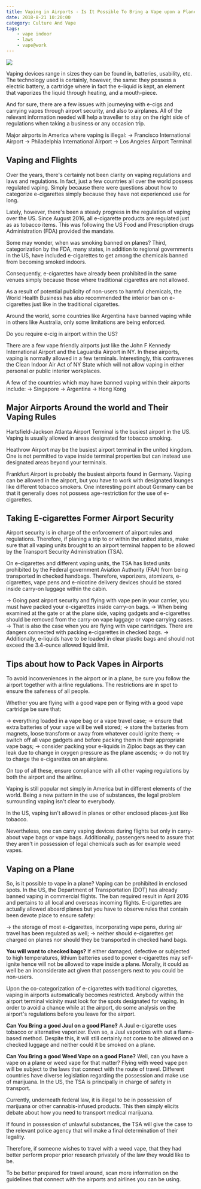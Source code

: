 ```yaml
---
title: Vaping in Airports - Is It Possible To Bring a Vape upon a Plane?
date: 2018-8-21 10:20:00
category: Culture And Vape
tags:
	- vape indoor
	- laws
	- vape@work
---
```


![](/images/3.jpg)

Vaping devices range in sizes they can be found in, batteries, usability, etc. The technology used is certainly, however, the same: they possess a electric battery, a cartridge where in fact the e-liquid is kept, an element that vaporizes the liquid through heating, and a mouth-piece.

And for sure, there are a few issues with journeying with e-cigs and carrying vapes through airport security, and also to airplanes. All of the relevant information needed will help a traveller to stay on the right side of regulations when taking a business or any occasion trip.

<!-- more -->

Major airports in America where vaping is illegal:
-> Francisco International Airport
-> Philadelphia International Airport
-> Los Angeles Airport Terminal

## Vaping and Flights

Over the years, there's certainly not been clarity on vaping regulations and laws and regulations. In fact, just a few countries all over the world possess regulated vaping. Simply because there were questions about how to categorize e-cigarettes simply because they have not experienced use for long.

Lately, however, there's been a steady progress in the regulation of vaping over the US. Since August 2016, all e-cigarette products are regulated just as as tobacco items. This was following the US Food and Prescription drugs Administration (FDA) provided the mandate.

Some may wonder, when was smoking banned on planes? Third, categorization by the FDA, many states, in addition to regional governments in the US, have included e-cigarettes to get among the chemicals banned from becoming smoked indoors.

Consequently, e-cigarettes have already been prohibited in the same venues simply because those where traditional cigarettes are not allowed.

As a result of potential publicity of non-users to harmful chemicals, the World Health Business has also recommended the interior ban on e-cigarettes just like in the traditional cigarettes.

Around the world, some countries like Argentina have banned vaping while in others like Australia, only some limitations are being enforced.

Do you require e-cig in airport within the US?

There are a few vape friendly airports just like the John F Kennedy International Airport and the Laguardia Airport in NY. In these airports, vaping is normally allowed in a few terminals. Interestingly, this contravenes the Clean Indoor Air Act of NY State which will not allow vaping in either personal or public interior workplaces.

A few of the countries which may have banned vaping within their airports include:
-> Singapore
-> Argentina
-> Hong Kong

## Major Airports Around the world and Their Vaping Rules

Hartsfield-Jackson Atlanta Airport Terminal is the busiest airport in the US. Vaping is usually allowed in areas designated for tobacco smoking.

Heathrow Airport may be the busiest airport terminal in the united kingdom. One is not permitted to vape inside terminal properties but can instead use designated areas beyond your terminals.

Frankfurt Airport is probably the busiest airports found in Germany. Vaping can be allowed in the airport, but you have to work with designated lounges like different tobacco smokers. One interesting point about Germany can be that it generally does not possess age-restriction for the use of e-cigarettes.

## Taking E-cigarettes Former Airport Security

Airport security is in charge of the enforcement of airport rules and regulations. Therefore, if planing a trip to or within the united states, make sure that all vaping units brought to an airport terminal happen to be allowed by the Transport Security Administration (TSA).

On e-cigarettes and different vaping units, the TSA has listed units prohibited by the Federal government Aviation Authority (FAA) from being transported in checked handbags. Therefore, vaporizers, atomizers, e-cigarettes, vape pens and e-nicotine delivery devices should be stored inside carry-on luggage within the cabin.

-> Going past airport security and flying with vape pen in your carrier, you must have packed your e-cigarettes inside carry-on bags.
-> When being examined at the gate or at the plane side, vaping gadgets and e-cigarettes should be removed from the carry-on vape luggage or vape carrying cases.
-> That is also the case when you are flying with vape cartridges. There are dangers connected with packing e-cigarettes in checked bags.
-> Additionally, e-liquids have to be loaded in clear plastic bags and should not exceed the 3.4-ounce allowed liquid limit.

## Tips about how to Pack Vapes in Airports

To avoid inconveniences in the airport or in a plane, be sure you follow the airport together with airline regulations. The restrictions are in spot to ensure the safeness of all people.

Whether you are flying with a good vape pen or flying with a good vape cartridge be sure that:

-> everything loaded in a vape bag or a vape travel case;
-> ensure that extra batteries of your vape will be well stored;
-> store the batteries from magnets, loose transform or away from whatever could ignite them;
-> switch off all vape gadgets and before packing them in their appropriate vape bags;
-> consider packing your e-liquids in Ziploc bags as they can leak due to change in oxygen pressure as the plane ascends;
-> do not try to charge the e-cigarettes on an airplane.

On top of all these, ensure compliance with all other vaping regulations by both the airport and the airline.

Vaping is still popular not simply in America but in different elements of the world. Being a new pattern in the use of substances, the legal problem surrounding vaping isn't clear to everybody.

In the US, vaping isn't allowed in planes or other enclosed places-just like tobacco.

Nevertheless, one can carry vaping devices during flights but only in carry-about vape bags or vape bags. Additionally, passengers need to assure that they aren't in possession of legal chemicals such as for example weed vapes.

## Vaping on a Plane

So, is it possible to vape in a plane? Vaping can be prohibited in enclosed spots. In the US, the Department of Transportation (DOT) has already banned vaping in commercial flights. The ban required result in April 2016 and pertains to all local and overseas incoming flights.
E-cigarettes are actually allowed aboard planes but you have to observe rules that contain been devote place to ensure safety:

-> the storage of most e-cigarettes, incorporating vape pens, during air travel has been regulated as well;
-> neither should e-cigarettes get charged on planes nor should they be transported in checked hand bags.

__You will want to checked bags?__
If either damaged, defective or subjected to high temperatures, lithium batteries used to power e-cigarettes may self-ignite hence will not be allowed to vape inside a plane. Morally, it could as well be an inconsiderate act given that passengers next to you could be non-users.

Upon the co-categorization of e-cigarettes with traditional cigarettes, vaping in airports automatically becomes restricted. Anybody within the airport terminal vicinity must look for the spots designated for vaping. In order to avoid a chance while at the airport, do some analysis on the airport's regulations before you leave for the airport.

__Can You Bring a good Juul on a good Plane?__
A Juul e-cigarette uses tobacco or alternative vaporizer. Even so, a Juul vaporizes with out a flame-based method. Despite this, it will still certainly not come to be allowed on a checked luggage and neither could it be smoked on a plane.

__Can You Bring a good Weed Vape on a good Plane?__
Well, can you have a vape on a plane or weed vape for that matter? Flying with weed vape pen will be subject to the laws that connect with the route of travel. Different countries have diverse legislation regarding the possession and make use of marijuana. In the US, the TSA is principally in charge of safety in transport.

Currently, underneath federal law, it is illegal to be in possession of marijuana or other cannabis-infused products. This then simply elicits debate about how you need to transport medical marijuana.

If found in possession of unlawful substances, the TSA will give the case to the relevant police agency that will make a final determination of their legality.

Therefore, if someone wishes to travel with a weed vape, that they had better perform proper prior research privately of the law they would like to be.

To be better prepared for travel around, scan more information on the guidelines that connect with the airports and airlines you can be using.